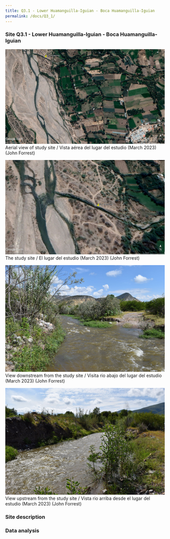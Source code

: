 ```yaml
---
title: Q3.1 - Lower Huamanguilla-Iguian - Boca Huamanguilla-Iguian
permalink: /docs/Q3_1/
---
```



### Site Q3.1 - Lower Huamanguilla-Iguian - Boca Huamanguilla-Iguian

![Q3.1](/assets/sites/Q3.1.jpg)
Aerial view of study site / Vista aérea del lugar del estudio (March 2023) (John Forrest)


![Q3.1site](/assets/sites/Q3.1site.jpg)
The study site / El lugar del estudio (March 2023) (John Forrest)


![Q3.1downstream](/assets/sites/Q3.1downstream.jpg)
View downstream from the study site / Visita rio abajo del lugar del estudio (March 2023) (John Forrest)


![Q3.1upstream](/assets/sites/Q3.1upstream.jpg)
View upstream from the study site / Vista rio arriba desde el lugar del estudio (March 2023) (John Forrest)


### Site description

### Data analysis
